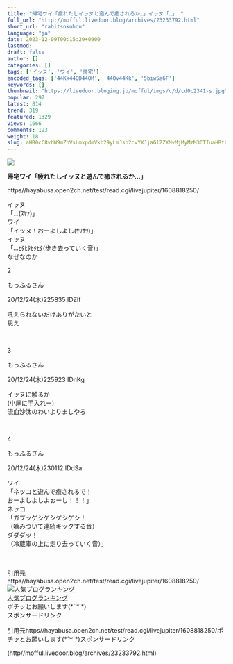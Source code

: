 ```yaml
---
title: "帰宅ワイ「疲れたしイッヌと遊んで癒されるか…」イッヌ「…」 "
full_url: "http://mofful.livedoor.blog/archives/23233792.html"
short_url: "rabitsokuhou"
language: "ja"
date: 2023-12-09T00:15:29+0900
lastmod: 
draft: false
author: []
categories: []
tags: ['イッヌ', 'ワイ', '帰宅']
encoded_tags: ['44Kk44OD44OM', '44Ov44Kk', '5biw5a6F']
keywords: []
thumbnail: "https://livedoor.blogimg.jp/mofful/imgs/c/d/cd0c2341-s.jpg"
popular: 297
latest: 814
trend: 319
featured: 1329
views: 1666
comments: 123
weight: 18
slug: aHR0cC8vbW9mZnVsLmxpdmVkb29yLmJsb2cvYXJjaGl2ZXMvMjMyMzM3OTIuaHRtbA==
---
```


![](https://livedoor.blogimg.jp/mofful/imgs/c/d/cd0c2341-s.jpg)

<div><p><b><p>帰宅ワイ「疲れたしイッヌと遊んで癒されるか…」</p></b> https//hayabusa.open2ch.net/test/read.cgi/livejupiter/1608818250/</p><p class='t_b'> イッヌ<br>「…(ｽﾔｧ)」<br>ワイ<br>「イッヌ！おーよしよし(ｻﾜｻﾜ)」<br>イッヌ<br>「…ﾋﾀﾋﾀﾋﾀﾋﾀ(歩き去っていく音)」<br>なぜなのか </p><p class='t_h'>2 <p>もっふるさん</p> <p> 20/12/24(木)225835 IDZlf</p></p> <p class='t_b'> 吼えられないだけありがたいと<br>思え</p><br> <p class='t_h'>3 <p>もっふるさん</p> <p> 20/12/24(木)225923 IDnKg</p></p> <p class='t_b'> イッヌに触るか<br>(小屋に手入れー)<br>流血沙汰のわいよりましやろ</p><br> <p class='t_h'>4 <p>もっふるさん</p> <p> 20/12/24(木)230112 IDdSa</p></p> <p class='t_b'> ワイ<br>「ネッコと遊んで癒されるで！<br> おーよしよしよぉーし！！！」<br>ネッコ<br>「ガブッゲシゲシゲシゲシ！<br>（噛みついて連続キックする音）<br> ダダダッ！<br>（冷蔵庫の上に走り去っていく音）」</p><br> <br>引用元<br>https//hayabusa.open2ch.net/test/read.cgi/livejupiter/1608818250/<br><a href='//blog.with2.net/link/?2036932'><img title='人気ブログランキング' src='https//blog.with2.net/img/banner/banner_21.gif'></a><br><a href='//blog.with2.net/link/?2036932'>人気ブログランキング</a><br>ポチッとお願いします(*´꒳`*)<br>スポンサードリンク<br><img alt='' src='https//www11.a8.net/0.gif?a8mat=3BDUGQ+4RHMA+2HOM+BS629' height='1' width='1' border='0'> <p>引用元https//hayabusa.open2ch.net/test/read.cgi/livejupiter/1608818250/ポチッとお願いします(*´꒳`*)スポンサードリンク</p></div>

(http//mofful.livedoor.blog/archives/23233792.html)
